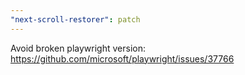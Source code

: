 ```yaml
---
"next-scroll-restorer": patch
---
```


Avoid broken playwright version: https://github.com/microsoft/playwright/issues/37766
